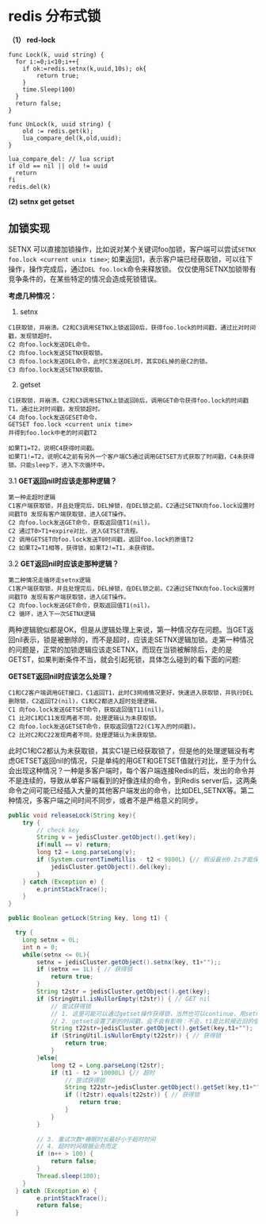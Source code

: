 # redis 分布式锁


__（1） red-lock__

```
func Lock(k, uuid string) {
  for i:=0;i<10;i++{
	if ok:=redis.setnx(k,uuid,10s); ok{
		return true;
	}
	time.Sleep(100)
  }
  return false;
}
```

```
func UnLock(k, uuid string) {
	old := redis.get(k);
	lua_compare_del(k,old,uuid);
}

lua_compare_del: // lua script
if old == nil || old != uuid
  return
fi
redis.del(k)
```

__(2) setnx get getset__


## 加锁实现

SETNX 可以直接加锁操作，比如说对某个关键词foo加锁，客户端可以尝试`SETNX foo.lock <current unix time>`;
如果返回1，表示客户端已经获取锁，可以往下操作，操作完成后，通过`DEL foo.lock`命令来释放锁。
仅仅使用SETNX加锁带有竞争条件的，在某些特定的情况会造成死锁错误。

__考虑几种情况：__


1. setnx

```
C1获取锁，并崩溃。C2和C3调用SETNX上锁返回0后，获得foo.lock的时间戳，通过比对时间戳，发现锁超时。
C2 向foo.lock发送DEL命令。
C2 向foo.lock发送SETNX获取锁。
C3 向foo.lock发送DEL命令，此时C3发送DEL时，其实DEL掉的是C2的锁。
C3 向foo.lock发送SETNX获取锁。
```

2. getset

```
C1获取锁，并崩溃。C2和C3调用SETNX上锁返回0后，调用GET命令获得foo.lock的时间戳T1，通过比对时间戳，发现锁超时。
C4 向foo.lock发送GESET命令，
GETSET foo.lock <current unix time>
并得到foo.lock中老的时间戳T2

如果T1=T2，说明C4获得时间戳。
如果T1!=T2，说明C4之前有另外一个客户端C5通过调用GETSET方式获取了时间戳，C4未获得锁。只能sleep下，进入下次循环中。
```

3.1 __GET返回nil时应该走那种逻辑？__

```
第一种走超时逻辑
C1客户端获取锁，并且处理完后，DEL掉锁，在DEL锁之前。C2通过SETNX向foo.lock设置时间戳T0 发现有客户端获取锁，进入GET操作。
C2 向foo.lock发送GET命令，获取返回值T1(nil)。
C2 通过T0>T1+expire对比，进入GETSET流程。
C2 调用GETSET向foo.lock发送T0时间戳，返回foo.lock的原值T2
C2 如果T2=T1相等，获得锁，如果T2!=T1，未获得锁。
```

3.2 __GET返回nil时应该走那种逻辑？__

```
第二种情况走循环走setnx逻辑
C1客户端获取锁，并且处理完后，DEL掉锁，在DEL锁之前。C2通过SETNX向foo.lock设置时间戳T0 发现有客户端获取锁，进入GET操作。
C2 向foo.lock发送GET命令，获取返回值T1(nil)。
C2 循环，进入下一次SETNX逻辑
```

两种逻辑貌似都是OK，但是从逻辑处理上来说，第一种情况存在问题。当GET返回nil表示，锁是被删除的，而不是超时，应该走SETNX逻辑加锁。走第一种情况的问题是，正常的加锁逻辑应该走SETNX，而现在当锁被解除后，走的是GETST，如果判断条件不当，就会引起死锁，具体怎么碰到的看下面的问题:

__GETSET返回nil时应该怎么处理？__

```
C1和C2客户端调用GET接口，C1返回T1，此时C3网络情况更好，快速进入获取锁，并执行DEL删除锁，C2返回T2(nil)，C1和C2都进入超时处理逻辑。
C1 向foo.lock发送GETSET命令，获取返回值T11(nil)。
C1 比对C1和C11发现两者不同，处理逻辑认为未获取锁。
C2 向foo.lock发送GETSET命令，获取返回值T22(C1写入的时间戳)。
C2 比对C2和C22发现两者不同，处理逻辑认为未获取锁。
```

此时C1和C2都认为未获取锁，其实C1是已经获取锁了，但是他的处理逻辑没有考虑GETSET返回nil的情况，只是单纯的用GET和GETSET值就行对比，至于为什么会出现这种情况？一种是多客户端时，每个客户端连接Redis的后，发出的命令并不是连续的，导致从单客户端看到的好像连续的命令，到Redis server后，这两条命令之间可能已经插入大量的其他客户端发出的命令，比如DEL,SETNX等。第二种情况，多客户端之间时间不同步，或者不是严格意义的同步。



```java
public void releaseLock(String key){
	try {
		// check key
		String v = jedisCluster.getObject().get(key);
		if(null == v) return;
	    long t2 = Long.parseLong(v);
		if (System.currentTimeMillis - t2 < 9800L) {// 假设最长0.2s才能保证执行完del
			jedisCluster.getObject().del(key);
		}
	} catch (Exception e) {
		e.printStackTrace();
	}
}

public Boolean getLock(String key, long t1) {

  try {
	Long setnx = 0L;
	int n = 0;
	while(setnx <= 0L){
		setnx = jedisCluster.getObject().setnx(key, t1+"");;
		if (setnx == 1L) { // 获得锁
			return true;
		}
		String t2str = jedisCluster.getObject().get(key);
		if (StringUtil.isNullorEmpty(t2str)) { // GET nil
			// 尝试获得锁
			// 1. 这里可能可以通过getset操作获得锁，当然也可以continue，用setnx获得锁；
			// 2. getset设置了新的时间戳，会不会有影响：不会，t1是比较接近旧的值的
			String t22str=jedisCluster.getObject().getSet(key,t1+"");
			if (StringUtil.isNullorEmpty(t22str)) { // 获得锁
				return true;
			}
		}else{
			long t2 = Long.parseLong(t2str);
			if (t1 - t2 > 10000L) {// 超时
				// 尝试获得锁
				String t22str=jedisCluster.getObject().getSet(key,t1+"");
				if ((t2str).equals(t22str)) { // 获得锁
					return true;
				}
			}
		}
		
		// 3. 重试次数*睡眠时长最好小于超时时间
		// 4. 超时时间根据业务而定
		if (n++ > 100) {
			return false;
		}
		Thread.sleep(100);
	}
  } catch (Exception e) {
		e.printStackTrace();
		return false;
  }
```
